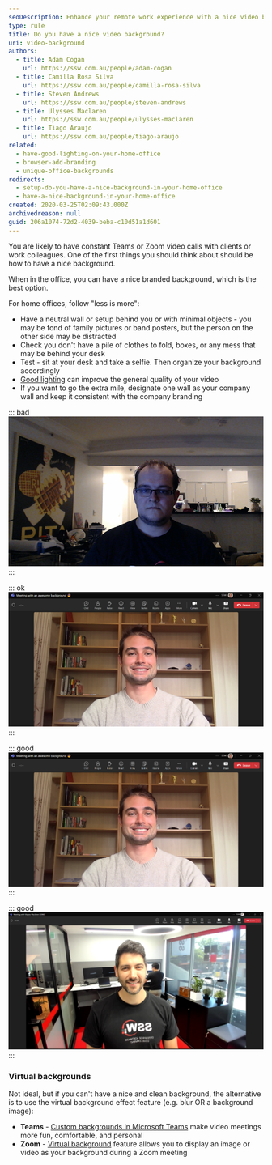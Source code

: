 ```yaml
---
seoDescription: Enhance your remote work experience with a nice video background that boosts professionalism and comfort during Teams or Zoom meetings.
type: rule
title: Do you have a nice video background?
uri: video-background
authors:
  - title: Adam Cogan
    url: https://ssw.com.au/people/adam-cogan
  - title: Camilla Rosa Silva
    url: https://ssw.com.au/people/camilla-rosa-silva
  - title: Steven Andrews
    url: https://ssw.com.au/people/steven-andrews
  - title: Ulysses Maclaren
    url: https://ssw.com.au/people/ulysses-maclaren
  - title: Tiago Araujo
    url: https://ssw.com.au/people/tiago-araujo
related:
  - have-good-lighting-on-your-home-office
  - browser-add-branding
  - unique-office-backgrounds
redirects:
  - setup-do-you-have-a-nice-background-in-your-home-office
  - have-a-nice-background-in-your-home-office
created: 2020-03-25T02:09:43.000Z
archivedreason: null
guid: 206a1074-72d2-4039-beba-c10d51a1d601
---
```


You are likely to have constant Teams or Zoom video calls with clients or work colleagues. One of the first things you should think about should be how to have a nice background.

<!--endintro-->

When in the office, you can have a nice branded background, which is the best option.

For home offices, follow "less is more":

* Have a neutral wall or setup behind you or with minimal objects - you may be fond of family pictures or band posters, but the person on the other side may be distracted
* Check you don't have a pile of clothes to fold, boxes, or any mess that may be behind your desk
* Test - sit at your desk and take a selfie. Then organize your background accordingly
* [Good lighting](/have-good-lighting-on-your-home-office) can improve the general quality of your video
* If you want to go the extra mile, designate one wall as your company wall and keep it consistent with the company branding

::: bad
![Figure: Bad example – A messy background will not look professional](bad-background.png)
:::

::: ok
![Figure: OK example – Clean home background with a branded monitor (showing off the company website)](good-background.png)
:::

::: good
![Figure: Good example – Simple background with clear and good lighting](good-background-seth.png)
:::

::: good
![Figure: Good example – Office background with nice lighting ☀️](good-office-background.png)
:::

### Virtual backgrounds

Not ideal, but if you can't have a nice and clean background, the alternative is to use the virtual background effect feature (e.g. blur OR a background image):

* **Teams** - [Custom backgrounds in Microsoft Teams](https://www.microsoft.com/en-us/microsoft-365/blog/2020/06/12/custom-backgrounds-microsoft-teams-video-meetings-fun-comfortable-personal/) make video meetings more fun, comfortable, and personal
* **Zoom** - [Virtual background](https://support.zoom.us/hc/en-us/articles/210707503-Virtual-Background) feature allows you to display an image or video as your background during a Zoom meeting
